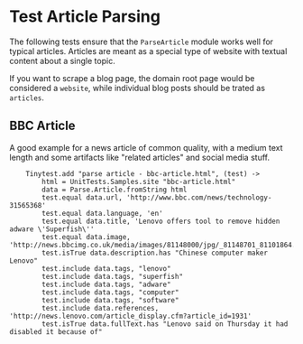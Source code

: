 # Test Article Parsing
The following tests ensure that the `ParseArticle` module works well for typical
articles. Articles are meant as a special type of website with textual content
about a single topic. 

If you want to scrape a blog page, the domain root page would be considered a 
`website`, while individual blog posts should be trated as `articles`. 

## BBC Article
A good example for a news article of common quality, with a medium text length and
some artifacts like "related articles" and social media stuff.

		Tinytest.add "parse article - bbc-article.html", (test) ->
			html = UnitTests.Samples.site "bbc-article.html"
			data = Parse.Article.fromString html
			test.equal data.url, 'http://www.bbc.com/news/technology-31565368'
			test.equal data.language, 'en'
			test.equal data.title, 'Lenovo offers tool to remove hidden adware \'Superfish\''
			test.equal data.image, 'http://news.bbcimg.co.uk/media/images/81148000/jpg/_81148701_81101864.jpg'
			test.isTrue data.description.has "Chinese computer maker Lenovo"
			test.include data.tags, "lenovo"
			test.include data.tags, "superfish"
			test.include data.tags, "adware"
			test.include data.tags, "computer"
			test.include data.tags, "software"
			test.include data.references, 'http://news.lenovo.com/article_display.cfm?article_id=1931'
			test.isTrue data.fullText.has "Lenovo said on Thursday it had disabled it because of"